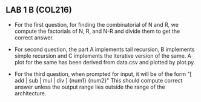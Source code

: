 ## LAB 1 B (COL216)

- For the first question, for finding the combinatorial of N and R, we compute the factorials of N, R, and N-R and divide
  them to get the correct answer.

- For second question, the part A implements tail recursion, B implements simple recursion and C implements the iterative version of the same. A plot for the same has been derived from data.csv and plotted by plot.py.

- For the third question, when prompted for input, it will be of the form "[ add | sub | mul | div ] {num1} {num2}" This should compute correct answer unless the output range lies outside the range of the architecture.
